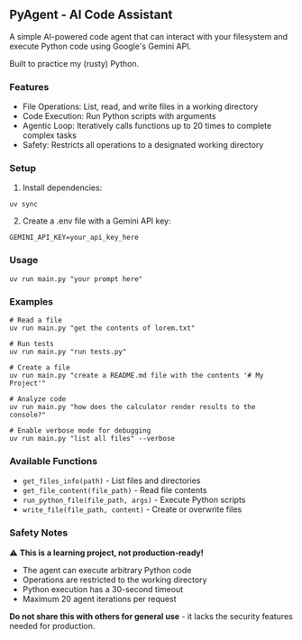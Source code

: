 ## PyAgent - AI Code Assistant

A simple AI-powered code agent that can interact with your filesystem and execute Python code using Google's Gemini API.

Built to practice my (rusty) Python.

### Features

- File Operations: List, read, and write files in a working directory
- Code Execution: Run Python scripts with arguments
- Agentic Loop: Iteratively calls functions up to 20 times to complete complex tasks
- Safety: Restricts all operations to a designated working directory

### Setup

1. Install dependencies:

```
uv sync
```

2. Create a .env file with a Gemini API key:

```
GEMINI_API_KEY=your_api_key_here
```

### Usage

```
uv run main.py "your prompt here"
```

### Examples

```
# Read a file
uv run main.py "get the contents of lorem.txt"

# Run tests
uv run main.py "run tests.py"

# Create a file
uv run main.py "create a README.md file with the contents '# My Project'"

# Analyze code
uv run main.py "how does the calculator render results to the console?"

# Enable verbose mode for debugging
uv run main.py "list all files" --verbose
```

### Available Functions

- `get_files_info(path)` - List files and directories
- `get_file_content(file_path)` - Read file contents
- `run_python_file(file_path, args)` - Execute Python scripts
- `write_file(file_path, content)` - Create or overwrite files

### Safety Notes

⚠️ **This is a learning project, not production-ready!**

- The agent can execute arbitrary Python code
- Operations are restricted to the working directory
- Python execution has a 30-second timeout
- Maximum 20 agent iterations per request

**Do not share this with others for general use** - it lacks the security features needed for production.
